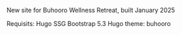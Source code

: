 New site for Buhooro Wellness Retreat, built January 2025

Requisits:
Hugo SSG
Bootstrap 5.3
Hugo theme: buhooro


